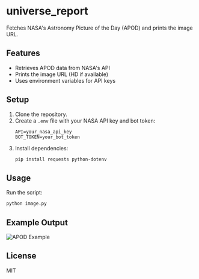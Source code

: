 # universe_report

Fetches NASA's Astronomy Picture of the Day (APOD) and prints the image URL.

## Features

- Retrieves APOD data from NASA's API
- Prints the image URL (HD if available)
- Uses environment variables for API keys

## Setup

1. Clone the repository.
2. Create a `.env` file with your NASA API key and bot token:
    ```
    API=your_nasa_api_key
    BOT_TOKEN=your_bot_token
    ```
3. Install dependencies:
    ```sh
    pip install requests python-dotenv
    ```

## Usage

Run the script:
```sh
python image.py
```

## Example Output

![APOD Example](https://apod.nasa.gov/apod/image/2508/IMG_20250813_202125_2048.jpg)

## License

MIT